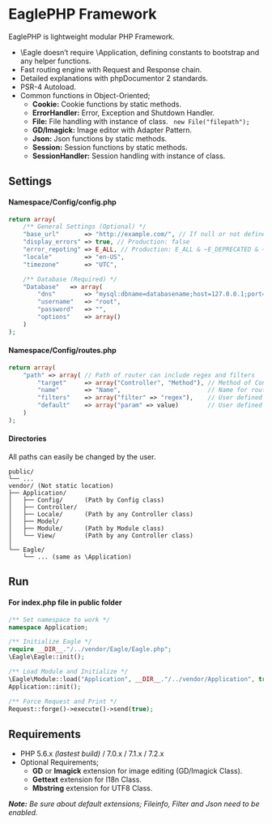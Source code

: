 # EaglePHP Framework

EaglePHP is lightweight modular PHP Framework.

* \Eagle doesn’t require \Application, defining constants to bootstrap and any helper functions.
* Fast routing engine with Request and Response chain.
* Detailed explanations with phpDocumentor 2 standards.
* PSR-4 Autoload.
* Common functions in Object-Oriented;
    * **Cookie:** Cookie functions by static methods.
    * **ErrorHandler:** Error, Exception and Shutdown Handler.
    * **File:** File handling with instance of class. ``` new File("filepath");```
    * **GD/Imagick:** Image editor with Adapter Pattern.
    * **Json:** Json functions by static methods.
    * **Session:** Session functions by static methods.
    * **SessionHandler:** Session handling with instance of class.


## Settings

#### Namespace/Config/config.php

```PHP
return array(
    /** General Settings (Optional) */
    "base_url"       => "http://example.com/", // If null or not defined then auto detect
    "display_errors" => true, // Production: false
    "error_repoting" => E_ALL, // Production: E_ALL & ~E_DEPRECATED & ~E_STRICT
    "locale"         => "en-US",
    "timezone"       => "UTC",

    /** Database (Required) */
    "Database"   => array(
        "dns"        => "mysql:dbname=databasename;host=127.0.0.1;port=3306;charset=utf8",
        "username"   => "root",
        "password"   => "",
        "options"    => array()
    )
);
```
#### Namespace/Config/routes.php

```PHP
return array(
    "path" => array( // Path of router can include regex and filters
        "target"     => array("Controller", "Method"), // Method of Controller
        "name"       => "Name",                        // Name for route (optional)
        "filters"    => array("filter" => "regex"),    // User defined filters (optional)
        "default"    => array("param" => value)        // User defined default parameters (optional)
    )
);
```

#### Directories
All paths can easily be changed by the user.
```
public/
└── ...
vendor/	(Not static location)
├── Application/
│   ├── Config/      (Path by Config class)
│   ├── Controller/
│   ├── Locale/      (Path by any Controller class)
│   ├── Model/
│   ├── Module/      (Path by Module class)
│   └── View/        (Path by any Controller class)
│
└── Eagle/
    └── ... (same as \Application)
```


## Run

#### For index.php file in public folder

```PHP
/** Set namespace to work */
namespace Application;

/** Initialize Eagle */
require __DIR__."/../vendor/Eagle/Eagle.php";
\Eagle\Eagle::init();

/** Load Module and Initialize */
\Eagle\Module::load("Application", __DIR__."/../vendor/Application", true);
Application::init();

/** Force Request and Print */
Request::forge()->execute()->send(true);
```


## Requirements

* PHP 5.6.x *(lastest build)* / 7.0.x / 7.1.x / 7.2.x
* Optional Requirements;
    * **GD** or **Imagick** extension for image editing (GD/Imagick Class).
    * **Gettext** extension for I18n Class.
    * **Mbstring** extension for UTF8 Class.

*__Note:__ Be sure about default extensions; Fileinfo, Filter and Json need to be enabled.*
